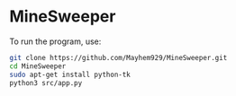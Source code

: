 # MineSweeper

To run the program, use:

```bash
git clone https://github.com/Mayhem929/MineSweeper.git
cd MineSweeper
sudo apt-get install python-tk
python3 src/app.py
```
